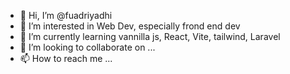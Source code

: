- 👋 Hi, I’m @fuadriyadhi
- 👀 I’m interested in Web Dev, especially frond end dev
- 🌱 I’m currently learning vannilla js, React, Vite, tailwind, Laravel
- 💞️ I’m looking to collaborate on ...
- 📫 How to reach me ...

<!---
fuadriyadhi/fuadriyadhi is a ✨ special ✨ repository because its `README.md` (this file) appears on your GitHub profile.
You can click the Preview link to take a look at your changes.
--->
